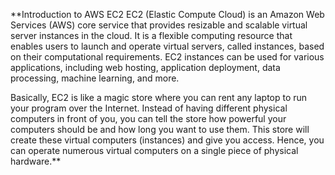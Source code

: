 **Introduction to AWS EC2
EC2 (Elastic Compute Cloud) is an Amazon Web Services (AWS) core service that provides resizable and scalable virtual server instances in the cloud. It is a flexible computing resource that enables users to launch and operate virtual servers, called instances, based on their computational requirements. EC2 instances can be used for various applications, including web hosting, application deployment, data processing, machine learning, and more.

Basically, EC2 is like a magic store where you can rent any laptop to run your program over the Internet. Instead of having different physical computers in front of you, you can tell the store how powerful your computers should be and how long you want to use them.
This store will create these virtual computers (instances) and give you access. Hence, you can operate numerous virtual computers on a single piece of physical hardware.**

